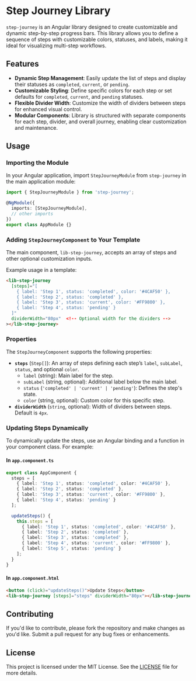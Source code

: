 # Step Journey Library

`step-journey` is an Angular library designed to create customizable and dynamic step-by-step progress bars. This library allows you to define a sequence of steps with customizable colors, statuses, and labels, making it ideal for visualizing multi-step workflows.

## Features

- **Dynamic Step Management**: Easily update the list of steps and display their statuses as `completed`, `current`, or `pending`.
- **Customizable Styling**: Define specific colors for each step or set defaults for `completed`, `current`, and `pending` statuses.
- **Flexible Divider Width**: Customize the width of dividers between steps for enhanced visual control.
- **Modular Components**: Library is structured with separate components for each step, divider, and overall journey, enabling clear customization and maintenance.

## Usage

### Importing the Module

In your Angular application, import `StepJourneyModule` from `step-journey` in the main application module:

```typescript
import { StepJourneyModule } from 'step-journey';

@NgModule({
  imports: [StepJourneyModule],
  // other imports
})
export class AppModule {}
```

### Adding `StepJourneyComponent` to Your Template

The main component, `lib-step-journey`, accepts an array of steps and other optional customization inputs.

Example usage in a template:

```html
<lib-step-journey
  [steps]="[
    { label: 'Step 1', status: 'completed', color: '#4CAF50' },
    { label: 'Step 2', status: 'completed' },
    { label: 'Step 3', status: 'current', color: '#FF9800' },
    { label: 'Step 4', status: 'pending' }
  ]"
  dividerWidth="80px"  <!-- Optional width for the dividers -->
></lib-step-journey>
```

### Properties

The `StepJourneyComponent` supports the following properties:

- **`steps`** (`Step[]`): An array of steps defining each step’s `label`, `subLabel`, `status`, and optional `color`.
  - `label` (string): Main label for the step.
  - `subLabel` (string, optional): Additional label below the main label.
  - `status` (`'completed' | 'current' | 'pending'`): Defines the step's state.
  - `color` (string, optional): Custom color for this specific step.
- **`dividerWidth`** (`string`, optional): Width of dividers between steps. Default is `4px`.

### Updating Steps Dynamically

To dynamically update the steps, use an Angular binding and a function in your component class. For example:

#### In `app.component.ts`

```typescript
export class AppComponent {
  steps = [
    { label: 'Step 1', status: 'completed', color: '#4CAF50' },
    { label: 'Step 2', status: 'completed' },
    { label: 'Step 3', status: 'current', color: '#FF9800' },
    { label: 'Step 4', status: 'pending' }
  ];

  updateSteps() {
    this.steps = [
      { label: 'Step 1', status: 'completed', color: '#4CAF50' },
      { label: 'Step 2', status: 'completed' },
      { label: 'Step 3', status: 'completed' },
      { label: 'Step 4', status: 'current', color: '#FF9800' },
      { label: 'Step 5', status: 'pending' }
    ];
  }
}
```

#### In `app.component.html`

```html
<button (click)="updateSteps()">Update Steps</button>
<lib-step-journey [steps]="steps" dividerWidth="80px"></lib-step-journey>
```

## Contributing

If you'd like to contribute, please fork the repository and make changes as you'd like. Submit a pull request for any bug fixes or enhancements.

## License

This project is licensed under the MIT License. See the [LICENSE](LICENSE) file for more details.